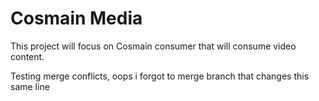 # Cosmain Media

This project will focus on Cosmain consumer that will consume video content.

Testing merge conflicts, oops i forgot to merge branch that changes this same line
